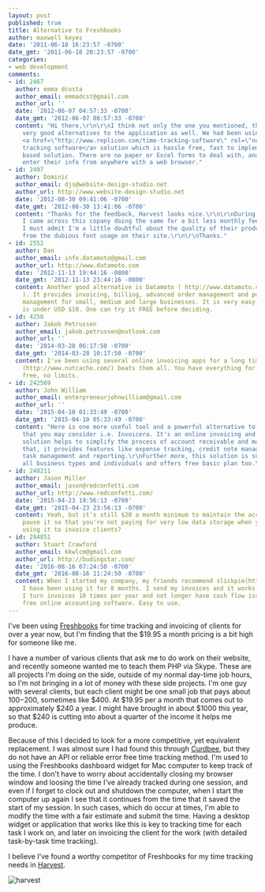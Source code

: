```yaml
---
layout: post
published: true
title: Alternative to Freshbooks
author: maxwell keyes
date: '2011-06-18 16:23:57 -0700'
date_gmt: '2011-06-18 20:23:57 -0700'
categories:
- web development
comments:
- id: 2467
  author: emma dcosta
  author_email: emmadcst@gmail.com
  author_url: ''
  date: '2012-06-07 04:57:33 -0700'
  date_gmt: '2012-06-07 08:57:33 -0700'
  content: "Hi there,\r\n\r\nI think not only the one you mentioned, there are other
    very good alternatives to the application as well. We had been using Replicon's
    <a href=\"http://www.replicon.com/time-tracking-software\" rel=\"nofollow\">time
    tracking software</a> solution which is hassle free, fast to implement cloud
    based solution. There are no paper or Excel forms to deal with, and everyone can
    enter their info from anywhere with a web browser."
- id: 2497
  author: Dominic
  author_email: djs@website-design-studio.net
  author_url: http://www.website-design-studio.net
  date: '2012-08-30 09:41:06 -0700'
  date_gmt: '2012-08-30 13:41:06 -0700'
  content: "Thanks for the feedback, Harvest looks nice.\r\n\r\nDuring my own research
    I came across this copany doing the same for a bit less monthly fee.\r\n\r\nhttps://www.billgrid.com/signup\r\n\r\nAlthough
    I must admit I'm a little doubtful about the quality of their product judging
    from the dubious font usage on their site.\r\n\r\nThanks."
- id: 2552
  author: Dan
  author_email: info.datamoto@gmail.com
  author_url: http://www.datamoto.com
  date: '2012-11-13 19:44:16 -0800'
  date_gmt: '2012-11-13 23:44:16 -0800'
  content: Another good alternative is Datamoto ( http://www.datamoto.com
    ). It provides invoicing, billing, advanced order management and purchase order
    management for small, medium and large businesses. It is very easy to use and
    is under USD $10. One can try it FREE before deciding.
- id: 4258
  author: Jakob Petrussen
  author_email: jakob.petrussen@outlook.com
  author_url: ''
  date: '2014-03-28 06:17:50 -0700'
  date_gmt: '2014-03-28 10:17:50 -0700'
  content: I've been using several online invoicing apps for a long time, but Nutcache
    (http://www.nutcache.com/) beats them all. You have everything for
    free, no limits.
- id: 242569
  author: John William
  author_email: enterpreneurjohnwilliam@gmail.com
  author_url: ''
  date: '2015-04-10 01:33:49 -0700'
  date_gmt: '2015-04-10 05:33:49 -0700'
  content: "Here is one more useful tool and a powerful alternative to freshbooks
    that you may consider i.e. Invoicera. It's an online invoicing and time tracking
    solution helps to simplify the process of account receivable and management. \r\nBesides
    that, it provides features like expense tracking, credit note management, estimates
    task management and reporting.\r\nFurther more, this solution is suitable for
    all business types and individuals and offers free basic plan too.\r\nhttp://www.invoicera.com/"
- id: 248211
  author: Jason Miller
  author_email: jason@redconfetti.com
  author_url: http://www.redconfetti.com/
  date: '2015-04-23 19:56:13 -0700'
  date_gmt: '2015-04-23 23:56:13 -0700'
  content: Yeah, but it's still $20 a month minimum to maintain the account. Can you
    pause it so that you're not paying for very low data storage when you're not actually
    using it to invoice clients?
- id: 284851
  author: Stuart Crawford
  author_email: kkwlcm@gmail.com
  author_url: http://budingstar.com/
  date: '2016-08-16 07:24:50 -0700'
  date_gmt: '2016-08-16 11:24:50 -0700'
  content: When I started my company, my friends recommend slickpie(http://slickpie.com).
    I have been using it for 8 months. I send my invoices and it works so well. Now
    I turn invoices 10 times per year and not longer have cash flow issues. It's 100%
    free online accounting software. Easy to use.
---
```


I've been using [Freshbooks](http://www.freshbooks.com/) for time tracking and
invoicing of clients for over a year now, but I'm finding that the $19.95 a
month pricing is a bit high for someone like me.

I have a number of various clients that ask me to do work on their website, and
recently someone wanted me to teach them PHP via Skype. These are all projects
I'm doing on the side, outside of my normal day-time job hours, so I'm not
bringing in a lot of money with these side projects. I'm one guy with several
clients, but each client might be one small job that pays about $100-$200,
sometimes like $400. At $19.95 per a month that comes out to approximately $240
a year. I might have brought in about $1000 this year, so that $240 is cutting
into about a quarter of the income it helps me produce.

Because of this I decided to look for a more competitive, yet equivalent
replacement. I was almost sure I had found this through
[Curdbee](http://www.curdbee.com/), but they do not have an API or reliable
error free time tracking method. I'm used to using the Freshbooks dashboard
widget for Mac computer to keep track of the time. I don't have to worry about
accidentally closing my browser window and loosing the time I've already tracked
during one session, and even if I forget to clock out and shutdown the computer,
when I start the computer up again I see that it continues from the time that it
saved the start of my session. In such cases, which do occur at times, I'm able
to modify the time with a fair estimate and submit the time. Having a desktop
widget or application that works like this is key to tracking time for each task
I work on, and later on invoicing the client for the work (with detailed
task-by-task time tracking).

I believe I've found a worthy competitor of Freshbooks for my time tracking needs in
[Harvest](http://www.getharvest.com/).

![harvest]({{site.assets.url_prefix}}/images/posts/harvest-simple-timesheet.jpg "harvest simple online time tracking timesheet and reporting software")
